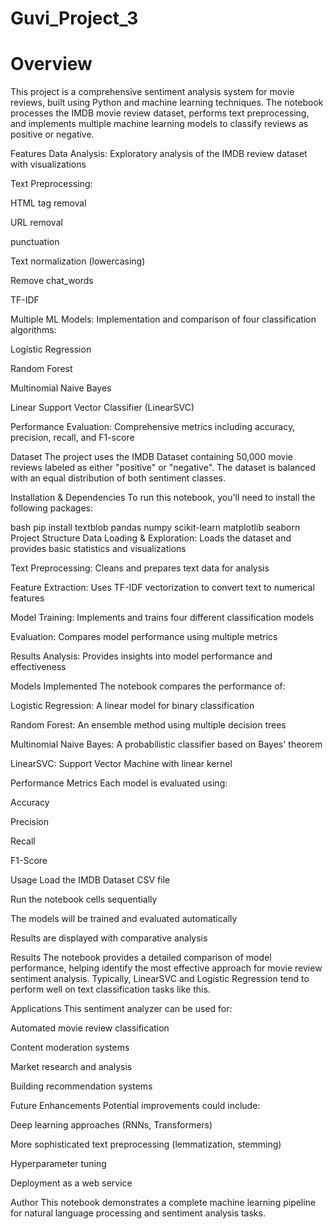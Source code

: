 # Guvi_Project_3

# Overview
This project is a comprehensive sentiment analysis system for movie reviews, built using Python and machine learning techniques. The notebook processes the IMDB movie review dataset, performs text preprocessing, and implements multiple machine learning models to classify reviews as positive or negative.

Features
Data Analysis: Exploratory analysis of the IMDB review dataset with visualizations

Text Preprocessing:

HTML tag removal

URL removal

punctuation

Text normalization (lowercasing)

Remove chat_words

TF-IDF

Multiple ML Models: Implementation and comparison of four classification algorithms:

Logistic Regression

Random Forest

Multinomial Naive Bayes

Linear Support Vector Classifier (LinearSVC)

Performance Evaluation: Comprehensive metrics including accuracy, precision, recall, and F1-score

Dataset
The project uses the IMDB Dataset containing 50,000 movie reviews labeled as either "positive" or "negative". The dataset is balanced with an equal distribution of both sentiment classes.

Installation & Dependencies
To run this notebook, you'll need to install the following packages:

bash
pip install textblob pandas numpy scikit-learn matplotlib seaborn
Project Structure
Data Loading & Exploration: Loads the dataset and provides basic statistics and visualizations

Text Preprocessing: Cleans and prepares text data for analysis

Feature Extraction: Uses TF-IDF vectorization to convert text to numerical features

Model Training: Implements and trains four different classification models

Evaluation: Compares model performance using multiple metrics

Results Analysis: Provides insights into model performance and effectiveness

Models Implemented
The notebook compares the performance of:

Logistic Regression: A linear model for binary classification

Random Forest: An ensemble method using multiple decision trees

Multinomial Naive Bayes: A probabilistic classifier based on Bayes' theorem

LinearSVC: Support Vector Machine with linear kernel

Performance Metrics
Each model is evaluated using:

Accuracy

Precision

Recall

F1-Score

Usage
Load the IMDB Dataset CSV file

Run the notebook cells sequentially

The models will be trained and evaluated automatically

Results are displayed with comparative analysis

Results
The notebook provides a detailed comparison of model performance, helping identify the most effective approach for movie review sentiment analysis. Typically, LinearSVC and Logistic Regression tend to perform well on text classification tasks like this.

Applications
This sentiment analyzer can be used for:

Automated movie review classification

Content moderation systems

Market research and analysis

Building recommendation systems

Future Enhancements
Potential improvements could include:

Deep learning approaches (RNNs, Transformers)

More sophisticated text preprocessing (lemmatization, stemming)

Hyperparameter tuning

Deployment as a web service

Author
This notebook demonstrates a complete machine learning pipeline for natural language processing and sentiment analysis tasks.
